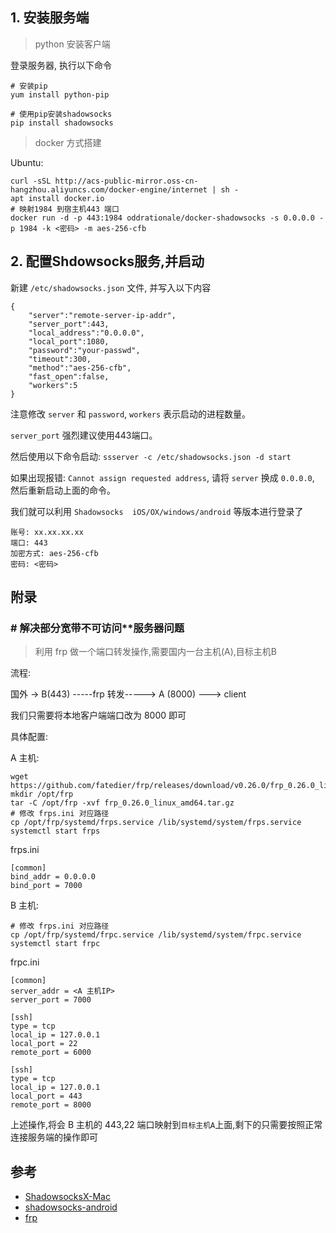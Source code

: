 
## 1. 安装服务端
> python 安装客户端

登录服务器, 执行以下命令


    # 安装pip
    yum install python-pip

    # 使用pip安装shadowsocks
    pip install shadowsocks

> docker 方式搭建

Ubuntu:

    curl -sSL http://acs-public-mirror.oss-cn-hangzhou.aliyuncs.com/docker-engine/internet | sh -
    apt install docker.io
    # 映射1984 到宿主机443 端口
    docker run -d -p 443:1984 oddrationale/docker-shadowsocks -s 0.0.0.0 -p 1984 -k <密码> -m aes-256-cfb


## 2. 配置Shdowsocks服务,并启动

新建 `/etc/shadowsocks.json` 文件, 并写入以下内容
```
{
	"server":"remote-server-ip-addr",
	"server_port":443,
	"local_address":"0.0.0.0",
	"local_port":1080,
	"password":"your-passwd",
	"timeout":300,
	"method":"aes-256-cfb",
	"fast_open":false,
	"workers":5
}
```
注意修改 `server` 和 `password`, `workers` 表示启动的进程数量。

`server_port` 强烈建议使用443端口。

然后使用以下命令启动: `ssserver -c /etc/shadowsocks.json -d start`

如果出现报错: `Cannot assign requested address`, 请将 `server` 换成 `0.0.0.0`, 然后重新启动上面的命令。


我们就可以利用 `Shadowsocks  iOS/OX/windows/android` 等版本进行登录了

    账号: xx.xx.xx.xx
    端口: 443
    加密方式: aes-256-cfb
    密码: <密码>


## 附录

### # 解决部分宽带不可访问**服务器问题
> 利用 frp 做一个端口转发操作,需要国内一台主机(A),目标主机B

流程:

国外 -> B(443) -----frp 转发-----> A (8000) ---> client

我们只需要将本地客户端端口改为 8000 即可

具体配置:

A 主机:

    wget https://github.com/fatedier/frp/releases/download/v0.26.0/frp_0.26.0_linux_amd64.tar.gz
    mkdir /opt/frp
    tar -C /opt/frp -xvf frp_0.26.0_linux_amd64.tar.gz 
    # 修改 frps.ini 对应路径
    cp /opt/frp/systemd/frps.service /lib/systemd/system/frps.service
    systemctl start frps
    

frps.ini

    [common]
    bind_addr = 0.0.0.0
    bind_port = 7000

B 主机:

    # 修改 frps.ini 对应路径
    cp /opt/frp/systemd/frpc.service /lib/systemd/system/frpc.service
    systemctl start frpc

frpc.ini

    [common]
    server_addr = <A 主机IP>
    server_port = 7000

    [ssh]
    type = tcp
    local_ip = 127.0.0.1
    local_port = 22
    remote_port = 6000

    [ssh]
    type = tcp
    local_ip = 127.0.0.1
    local_port = 443
    remote_port = 8000


上述操作,将会 B 主机的 443,22 端口映射到`目标主机A`上面,剩下的只需要按照正常连接服务端的操作即可


参考
---
- [ShadowsocksX-Mac](https://github.com/shadowsocks/ShadowsocksX-NG/releases)
- [shadowsocks-android](https://github.com/shadowsocks/shadowsocks-android)
- [frp](https://github.com/fatedier/frp)

